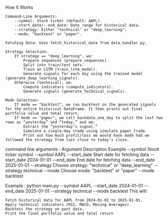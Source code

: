 How It Works

    Command-Line Arguments:
        --symbol: Stock ticker (default: AAPL).
        --start_date/--end_date: Date range for historical data.
        --strategy: Either "technical" or "deep_learning".
        --mode: "backtest" or "paper".

    Fetching Data: Uses fetch_historical_data from data_handler.py.

    Strategy Selection:
        If strategy == "deep_learning", we:
            Prepare sequences (prepare_sequences).
            Split into train/test sets.
            Train an LSTM (train_lstm_model).
            Generate signals for each day using the trained model (generate_deep_learning_signals).
        Otherwise (technical), we:
            Compute indicators (compute_indicators).
            Generate signals (generate_technical_signals).

    Mode Selection:
        If mode == "backtest", we run backtest on the generated signals for the entire historical DataFrame. It then prints out final portfolio value and total return.
        If mode == "paper", we call backdate_one_day to split the last two rows as “yesterday” and “today,” and we:
            Extract the “yesterday’s signal.”
            Simulate a single-day trade using simulate_paper_trade.
            Print out how much profit/loss we would have made had we followed the strategy from last close to today’s close.

command line arguments :
Argument Description Example
--symbol Stock ticker symbol --symbol AAPL
--start_date Start date for fetching data --start_date 2024-01-01
--end_date End date for fetching data --end_date 2025-01-01
--strategy Choose strategy: "technical" or "deep_learning" --strategy technical
--mode Choose mode: "backtest" or "paper" --mode backtest

Example : python main.py --symbol AAPL --start_date 2024-01-01 --end_date 2025-01-01 --strategy technical --mode backtest
This will:

    Fetch historical data for AAPL from 2024-01-01 to 2025-01-01.
    Apply technical indicators (RSI, MACD, Moving Averages).
    Backtest the strategy on past data.
    Print the final portfolio value and total return
